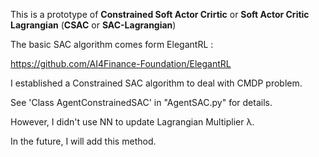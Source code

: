 This is a prototype of **Constrained Soft Actor Crirtic** or **Soft Actor Critic Lagrangian** (**CSAC** or **SAC-Lagrangian**)

The basic SAC algorithm comes form ElegantRL :

https://github.com/AI4Finance-Foundation/ElegantRL

I established a Constrained SAC algorithm to deal with CMDP problem.

See 'Class AgentConstrainedSAC' in "AgentSAC.py" for details.

However, I didn't use NN to update Lagrangian Multiplier λ.

In the future, I will add this method.
